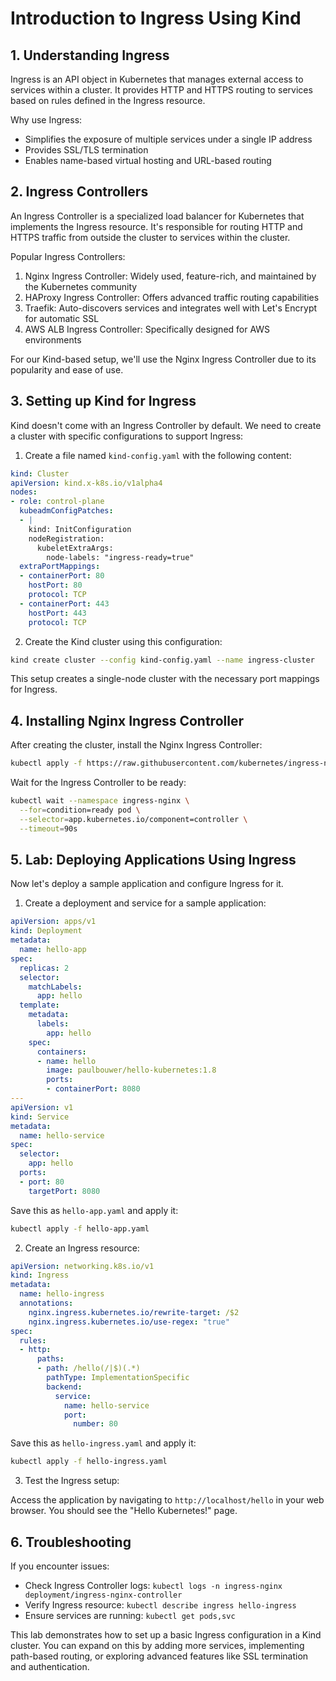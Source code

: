 # Introduction to Ingress Using Kind

## 1. Understanding Ingress

Ingress is an API object in Kubernetes that manages external access to services within a cluster. It provides HTTP and HTTPS routing to services based on rules defined in the Ingress resource.

Why use Ingress:
- Simplifies the exposure of multiple services under a single IP address
- Provides SSL/TLS termination
- Enables name-based virtual hosting and URL-based routing

## 2. Ingress Controllers

An Ingress Controller is a specialized load balancer for Kubernetes that implements the Ingress resource. It's responsible for routing HTTP and HTTPS traffic from outside the cluster to services within the cluster.

Popular Ingress Controllers:
1. Nginx Ingress Controller: Widely used, feature-rich, and maintained by the Kubernetes community
2. HAProxy Ingress Controller: Offers advanced traffic routing capabilities
3. Traefik: Auto-discovers services and integrates well with Let's Encrypt for automatic SSL
4. AWS ALB Ingress Controller: Specifically designed for AWS environments

For our Kind-based setup, we'll use the Nginx Ingress Controller due to its popularity and ease of use.

## 3. Setting up Kind for Ingress

Kind doesn't come with an Ingress Controller by default. We need to create a cluster with specific configurations to support Ingress:

1. Create a file named `kind-config.yaml` with the following content:

```yaml
kind: Cluster
apiVersion: kind.x-k8s.io/v1alpha4
nodes:
- role: control-plane
  kubeadmConfigPatches:
  - |
    kind: InitConfiguration
    nodeRegistration:
      kubeletExtraArgs:
        node-labels: "ingress-ready=true"
  extraPortMappings:
  - containerPort: 80
    hostPort: 80
    protocol: TCP
  - containerPort: 443
    hostPort: 443
    protocol: TCP
```

2. Create the Kind cluster using this configuration:

```bash
kind create cluster --config kind-config.yaml --name ingress-cluster
```

This setup creates a single-node cluster with the necessary port mappings for Ingress.

## 4. Installing Nginx Ingress Controller

After creating the cluster, install the Nginx Ingress Controller:

```bash
kubectl apply -f https://raw.githubusercontent.com/kubernetes/ingress-nginx/master/deploy/static/provider/kind/deploy.yaml
```

Wait for the Ingress Controller to be ready:

```bash
kubectl wait --namespace ingress-nginx \
  --for=condition=ready pod \
  --selector=app.kubernetes.io/component=controller \
  --timeout=90s
```

## 5. Lab: Deploying Applications Using Ingress

Now let's deploy a sample application and configure Ingress for it.

1. Create a deployment and service for a sample application:

```yaml
apiVersion: apps/v1
kind: Deployment
metadata:
  name: hello-app
spec:
  replicas: 2
  selector:
    matchLabels:
      app: hello
  template:
    metadata:
      labels:
        app: hello
    spec:
      containers:
      - name: hello
        image: paulbouwer/hello-kubernetes:1.8
        ports:
        - containerPort: 8080
---
apiVersion: v1
kind: Service
metadata:
  name: hello-service
spec:
  selector:
    app: hello
  ports:
  - port: 80
    targetPort: 8080
```

Save this as `hello-app.yaml` and apply it:

```bash
kubectl apply -f hello-app.yaml
```

2. Create an Ingress resource:

```yaml
apiVersion: networking.k8s.io/v1
kind: Ingress
metadata:
  name: hello-ingress
  annotations:
    nginx.ingress.kubernetes.io/rewrite-target: /$2
    nginx.ingress.kubernetes.io/use-regex: "true"
spec:
  rules:
  - http:
      paths:
      - path: /hello(/|$)(.*)
        pathType: ImplementationSpecific
        backend:
          service:
            name: hello-service
            port: 
              number: 80
```

Save this as `hello-ingress.yaml` and apply it:

```bash
kubectl apply -f hello-ingress.yaml
```

3. Test the Ingress setup:

Access the application by navigating to `http://localhost/hello` in your web browser. You should see the "Hello Kubernetes!" page.

## 6. Troubleshooting

If you encounter issues:
- Check Ingress Controller logs: `kubectl logs -n ingress-nginx deployment/ingress-nginx-controller`
- Verify Ingress resource: `kubectl describe ingress hello-ingress`
- Ensure services are running: `kubectl get pods,svc`

This lab demonstrates how to set up a basic Ingress configuration in a Kind cluster. You can expand on this by adding more services, implementing path-based routing, or exploring advanced features like SSL termination and authentication.
